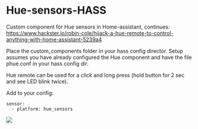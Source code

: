 # Hue-sensors-HASS
Custom component for Hue sensors in Home-assistant, continues: https://www.hackster.io/robin-cole/hijack-a-hue-remote-to-control-anything-with-home-assistant-5239a4

Place the custom_components folder in your hass config director. Setup assumes you have already configured the Hue component and have the file phue.conf in your hass config dir.

Hue remote can be used for a click and long press (hold button for 2 sec and see LED blink twice).

Add to your config:

```
sensor:
  - platform: hue_sensors
```

<img src="https://github.com/robmarkcole/Hue-sensors-HASS/blob/master/hue.png">
